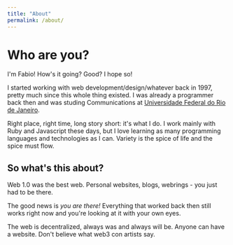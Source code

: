 ```yaml
---
title: "About"
permalink: /about/
---
```


# Who are you?

I'm Fabio! How's it going? Good? I hope so!

I started working with web development/design/whatever back in 1997, pretty much since this whole thing existed. I was already a programmer back then and was studing Communications at [Universidade Federal do Rio de Janeiro](https://ufrj.br/en/).

Right place, right time, long story short: it's what I do. I work mainly with Ruby and Javascript these days, but I love learning as many programming languages and technologies as I can. Variety is the spice of life and the spice must flow.

## So what's this about?

Web 1.0 was the best web. Personal websites, blogs, webrings - you just had to be there.

The good news is _you are there!_ Everything that worked back then still works right now and you're looking at it with your own eyes.

The web is decentralized, always was and always will be. Anyone can have a website. Don't believe what web3 con artists say.
